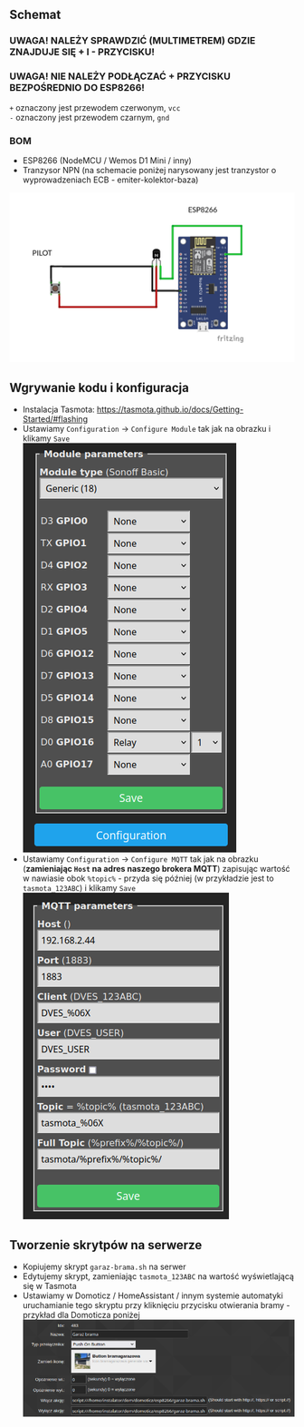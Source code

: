 ## Schemat
### UWAGA! NALEŻY SPRAWDZIĆ (MULTIMETREM) GDZIE ZNAJDUJE SIĘ + I - PRZYCISKU!
### UWAGA! NIE NALEŻY PODŁĄCZAĆ + PRZYCISKU BEZPOŚREDNIO DO ESP8266!
`+` oznaczony jest przewodem czerwonym, `vcc`  
`-` oznaczony jest przewodem czarnym, `gnd`  

### BOM
- ESP8266 (NodeMCU / Wemos D1 Mini / inny)
- Tranzysor NPN (na schemacie poniżej narysowany jest tranzystor o wyprowadzeniach ECB - emiter-kolektor-baza)

![schemat układu](schemat.png)



## Wgrywanie kodu i konfiguracja
- Instalacja Tasmota: https://tasmota.github.io/docs/Getting-Started/#flashing  
- Ustawiamy `Configuration` -> `Configure Module` tak jak na obrazku i klikamy `Save`  
![screenshot ustawień tasmoty](tasmota-module.png)
- Ustawiamy `Configuration` -> `Configure MQTT` tak jak na obrazku (**zamieniając `Host` na adres naszego brokera MQTT**) zapisując wartość w nawiasie obok `%topic%` - przyda się później (w przykładzie jest to `tasmota_123ABC`)  i klikamy `Save`  
![screenshot ustawień mqtt tasmoty](tasmota-mqtt.png)

## Tworzenie skrytpów na serwerze 
- Kopiujemy skrypt `garaz-brama.sh` na serwer
- Edytujemy skrypt, zamieniając `tasmota_123ABC` na wartość wyświetlającą się w Tasmota
- Ustawiamy w Domoticz / HomeAssistant / innym systemie automatyki uruchamianie tego skryptu przy kliknięciu przycisku otwierania bramy - przykład dla Domoticza poniżej
![konfiguracja skryptu w domoticz](domoticz.png)